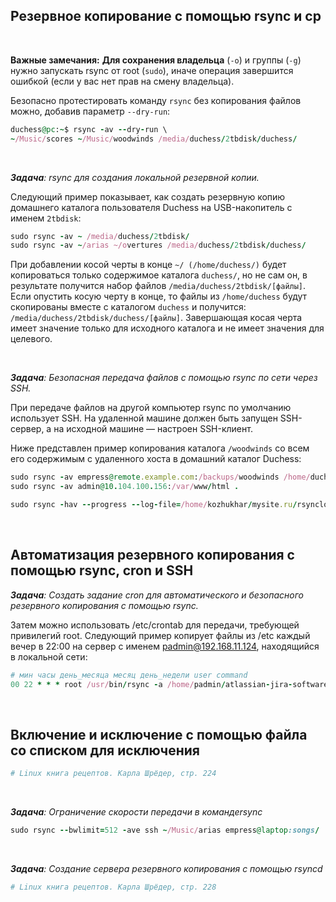 ## Резервное копирование с  помощью rsync и  cp


<br>

**Важные замечания:**
**Для сохранения владельца** (`-o`) и группы (`-g`) нужно запускать rsync от root (`sudo`), иначе операция завершится ошибкой (если у вас нет прав на смену владельца).

Безопасно протестировать команду `rsync` без копирования файлов можно, добавив параметр `--dry-run`:

```ruby
duchess@pc:~$ rsync -av --dry-run \
~/Music/scores ~/Music/woodwinds /media/duchess/2tbdisk/duchess/
```

<br>

_**Задача**: rsync для создания локальной резервной копии._

Следующий пример показывает, как создать резервную копию домашнего каталога пользователя Duchess на USB-накопитель с именем `2tbdisk`:

```ruby
sudo rsync -av ~ /media/duchess/2tbdisk/
sudo rsync -av ~/arias ~/overtures /media/duchess/2tbdisk/duchess/
```

При добавлении косой черты в конце `~/ (/home/duchess/)` будет копироваться только содержимое каталога `duchess/`, но не сам он, в результате получится набор файлов `/media/duchess/2tbdisk/[файлы]`.  Если опустить косую черту в конце, то файлы из `/home/duchess` будут скопированы вместе с каталогом `duchess` и получится: `/media/duchess/2tbdisk/duchess/[файлы]`.  Завершающая косая черта имеет значение только для исходного каталога и не имеет значения для целевого.




<br>

_**Задача**: Безопасная передача файлов с помощью rsync по сети через SSH._

При передаче файлов на другой компьютер rsync по умолчанию использует SSH. На удаленной машине должен быть запущен SSH-сервер, а на исходной машине — настроен SSH-клиент.

Ниже представлен пример копирования каталога `/woodwinds` со всем его содержимым с удаленного хоста в домашний каталог Duchess:

```ruby
sudo rsync -av empress@remote.example.com:/backups/woodwinds /home/duchess/Music/
sudo rsync -av admin@10.104.100.156:/var/www/html .

sudo rsync -hav --progress --log-file=/home/kozhukhar/mysite.ru/rsynclog.txt padmin@10.104.100.155:~/04.04.2025.dump.sql .
```


<br>

## Автоматизация резервного копирования с помощью rsync, cron и SSH

_**Задача**: Создать задание cron для автоматического и безопасного резервного копирования с помощью rsync._


Затем можно использовать /etc/crontab для передачи, требующей привилегий root. Следующий пример копирует файлы из /etc каждый вечер в 22:00 на сервер с именем padmin@192.168.11.124, находящийся в локальной сети:

```ruby
# мин часы день_месяца месяц день_недели user command
00 22 * * * root /usr/bin/rsync -a /home/padmin/atlassian-jira-software-9.12.13-x64.bin padmin@192.168.11.124:~/dump
```


<br>

## Включение и исключение с помощью файла со списком для исключения 

```ruby
# Linux книга рецептов. Карла Шрёдер, стр. 224
```

<br>

_**Задача**: Ограничение скорости передачи в командеrsync_

```ruby
sudo rsync --bwlimit=512 -ave ssh ~/Music/arias empress@laptop:songs/
```

<br>

_**Задача**: Создание сервера резервного копирования с помощью rsyncd_

```ruby
# Linux книга рецептов. Карла Шрёдер, стр. 228
```
